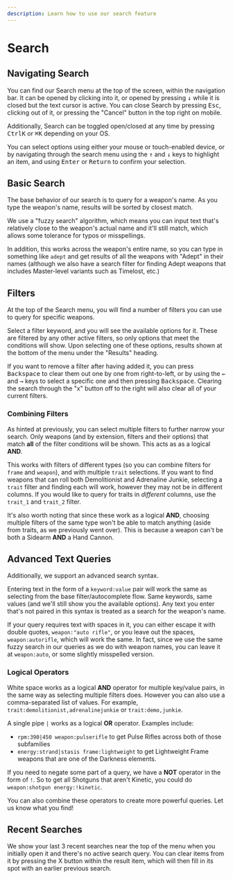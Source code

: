 ```yaml
---
description: Learn how to use our search feature
---
```


# Search

## Navigating Search

You can find our Search menu at the top of the screen, within the navigation bar. It can be opened by clicking into it, or opened by pressing <kbd>↓</kbd> while it is closed but the text cursor is active. You can close Search by pressing <kbd>Esc</kbd>, clicking out of it, or pressing the "Cancel" button in the top right on mobile.


Additionally, Search can be toggled open/closed at any time by pressing <kbd>Ctrl</kbd><kbd>K</kbd> or <kbd>⌘</kbd><kbd>K</kbd> depending on your OS.

You can select options using either your mouse or touch-enabled device, or by navigating through the search menu using the <kbd>↑</kbd> and <kbd>↓</kbd> keys to highlight an item, and using <kbd>Enter</kbd> or <kbd>Return</kbd> to confirm your selection.

## Basic Search

The base behavior of our search is to query for a weapon's name. As you type the weapon's name, results will be sorted by closest match.

We use a "fuzzy search" algorithm, which means you can input text that's relatively close to the weapon's actual name and it'll still match, which allows some tolerance for typos or misspellings.

In addition, this works across the weapon's entire name, so you can type in something like `adept` and get results of all the weapons with "Adept" in their names (although we also have a search filter for finding Adept weapons that includes Master-level variants such as Timelost, etc.)


## Filters

At the top of the Search menu, you will find a number of filters you can use to query for specific weapons.

Select a filter keyword, and you will see the available options for it. These are filtered by any other active filters, so only options that meet the conditions will show. Upon selecting one of these options, results shown at the bottom of the menu under the "Results" heading.

If you want to remove a filter after having added it, you can press <kbd>Backspace</kbd> to clear them out one by one from right-to-left, or by using the <kbd>←</kbd> and <kbd>→</kbd> keys to select a specific one and then pressing <kbd>Backspace</kbd>. Clearing the search through the "x" button off to the right will also clear all of your current filters.

### Combining Filters

As hinted at previously, you can select multiple filters to further narrow your search. Only weapons (and by extension, filters and their options) that match **all** of the filter conditions will be shown. This acts as as a logical **AND**.

This works with filters of different types (so you can combine filters for `frame` and `weapon`), and with multiple `trait` selections. If you want to find weapons that can roll both Demolitionist and Adrenaline Junkie, selecting a `trait` filter and finding each will work, however they may not be in different columns. If you would like to query for traits in *different* columns, use the `trait_1` and `trait_2` filter.

It's also worth noting that since these work as a logical **AND**, choosing multiple filters of the same type won't be able to match anything (aside from traits, as we previously went over). This is because a weapon can't be both a Sidearm **AND** a Hand Cannon.

## Advanced Text Queries

Additionally, we support an advanced search syntax.

Entering text in the form of a `keyword:value` pair will work the same as selecting from the base filter/autocomplete flow. Same keywords, same values (and we'll still show you the available options). Any text you enter that's not paired in this syntax is treated as a search for the weapon's name.

If your query requires text with spaces in it, you can either escape it with double quotes, `weapon:"auto rifle"`, or you leave out the spaces, `weapon:autorifle`, which will work the same. In fact, since we use the same fuzzy search in our queries as we do with weapon names, you can leave it at `weapon:auto`, or some slightly misspelled version.

### Logical Operators

White space works as a logical **AND** operator for multiple key/value pairs, in the same way as selecting multiple filters does. However you can also use a comma-separated list of values. For example, `trait:demolitionist,adrenalinejunkie` or `trait:demo,junkie`.

A single pipe `|` works as a logical **OR** operator. Examples include: 
- `rpm:390|450 weapon:pulserifle` to get Pulse Rifles across both of those subfamilies
- `energy:strand|stasis frame:lightweight` to get Lightweight Frame weapons that are one of the Darkness elements.

If you need to negate some part of a query, we have a **NOT** operator in the form of `!`. So to get all Shotguns that aren't Kinetic, you could do `weapon:shotgun energy:!kinetic`.

You can also combine these operators to create more powerful queries. Let us know what you find!

## Recent Searches

We show your last 3 recent searches near the top of the menu when you initially open it and there's no active search query. You can clear items from it by pressing the X button within the result item, which will then fill in its spot with an earlier previous search.